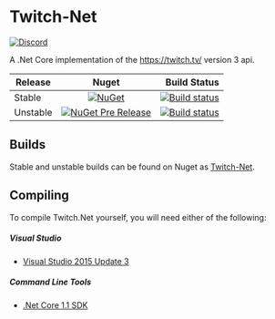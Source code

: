 # Twitch-Net
[![Discord](https://discordapp.com/api/guilds/158057120493862912/widget.png)](https://discord.gg/0sjlWZiGRvRNZAqx)  

A .Net Core implementation of the https://twitch.tv/ version 3 api.

| Release  | Nuget  | Build Status  |
| -------- |:------:| -------------:|
| Stable   | [![NuGet](https://img.shields.io/nuget/v/Twitch-Net.svg)]() | [![Build status](https://ci.appveyor.com/api/projects/status/6kyvy6w9sc29w4y9/branch/master?svg=true)](https://ci.appveyor.com/project/Aux/twitch-net/branch/master) |
| Unstable | [![NuGet Pre Release](https://img.shields.io/nuget/vpre/Twitch-Net.svg)]() | [![Build status](https://ci.appveyor.com/api/projects/status/6kyvy6w9sc29w4y9/branch/master?svg=true)](https://ci.appveyor.com/project/Aux/twitch-net/branch/dev)

## Builds
Stable and unstable builds can be found on Nuget as [Twitch-Net](https://www.nuget.org/packages/Twitch-Net/).

## Compiling
To compile Twitch.Net yourself, you will need either of the following:

##### Visual Studio
- [Visual Studio 2015 Update 3](https://www.microsoft.com/net/core#windowsvs2015)

##### Command Line Tools
- [.Net Core 1.1 SDK](https://www.microsoft.com/net/download/core)
